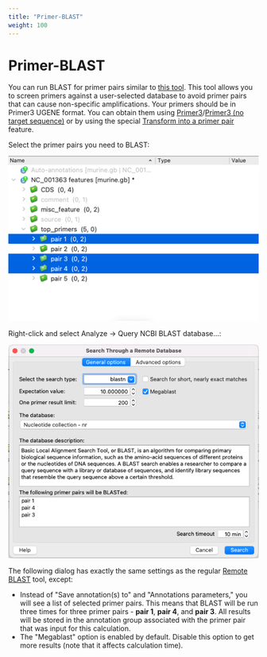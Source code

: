 ```yaml
---
title: "Primer-BLAST"
weight: 100
---
```


# Primer-BLAST

You can run BLAST for primer pairs similar to [this tool](https://www.ncbi.nlm.nih.gov/tools/primer-blast/). This tool allows you to screen primers against a user-selected database to avoid primer pairs that can cause non-specific amplifications. Your primers should be in Primer3 UGENE format. You can obtain them using [Primer3](primer3.md)/[Primer3 (no target sequence)](/docs/extensions/primer3/primer3-no-target-sequence) or by using the special [Transform into a primer pair](../../sequence-view/annotations-editor/transform-into-a-primer-pair) feature.

Select the primer pairs you need to BLAST:

![](/images/96666281/96666286.png)

Right-click and select Analyze → Query NCBI BLAST database...:

![](/images/96666281/96666287.png)

The following dialog has exactly the same settings as the regular [Remote BLAST](remote-blast.md) tool, except:

* Instead of "Save annotation(s) to" and "Annotations parameters," you will see a list of selected primer pairs. This means that BLAST will be run three times for three primer pairs - **pair 1**, **pair 4**, and **pair 3**. All results will be stored in the annotation group associated with the primer pair that was input for this calculation.
* The "Megablast" option is enabled by default. Disable this option to get more results (note that it affects calculation time).